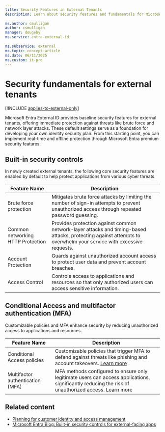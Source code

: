 ```yaml
---
title: Security Features in External Tenants
description: Learn about security features and fundamentals for Microsoft Entra External ID customer identity and access management (CIAM) in external tenant configurations.
 
ms.author: cmulligan
author: csmulligan
manager: dougeby
ms.service: entra-external-id
 
ms.subservice: external
ms.topic: concept-article
ms.date: 06/11/2025
ms.custom: it-pro
---
```


# Security fundamentals for external tenants

[!INCLUDE [applies-to-external-only](../includes/applies-to-external-only.md)]

Microsoft Entra External ID provides baseline security features for external tenants, offering immediate protection against threats like brute force and network layer attacks. These default settings serve as a foundation for developing your own identity security plan. From this starting point, you can implement real-time and offline protection through Microsoft Entra premium security features.

## Built-in security controls

In newly created external tenants, the following core security features are enabled by default to help protect applications from various cyber threats.

|Feature Name  |Description  |
|--------------|-------------|
|Brute force protection            | Mitigates brute force attacks by limiting the number of sign-in attempts to prevent unauthorized access through repeated password guessing. |
|Common networking HTTP Protection | Provides protection against common network-layer attacks and timing-based attacks, protecting against attempts to overwhelm your service with excessive requests.|
|Account Protection                | Guards against unauthorized account access to protect user data and prevent account breaches.   |
|Access Control                    | Controls access to applications and resources so that only authorized users can access sensitive information.  |
 
## Conditional Access and multifactor authentication (MFA)

Customizable policies and MFA enhance security by reducing unauthorized access to applications and resources.

|Feature Name	|Description |
|---------------|------------| 
|Conditional Access policies	    |Customizable policies that trigger MFA to defend against threats like phishing and account takeovers. [Learn more](~/identity/conditional-access/overview.md)   |
|Multifactor authentication (MFA)	|MFA methods configured to ensure only legitimate users can access applications, significantly reducing the risk of unauthorized access. [Learn more](concept-multifactor-authentication-customers.md)     |

## Related content

- [Planning for customer identity and access management](concept-planning-your-solution.md)
- [Microsoft Entra Blog: Built-in security controls for external-facing apps](https://techcommunity.microsoft.com/blog/microsoft-entra-blog/built-in-security-controls-for-external-facing-apps/4175879)
